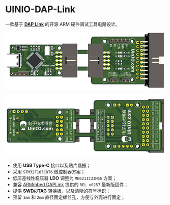 # UINIO-DAP-Link

一款基于 [**DAP Link**](https://daplink.io/) 的开源 ARM 硬件调试工具电路设计。

![](./Images/PCB-3D-1.png)

![](./Images/PCB-3D-2.png)

- 使用 **USB Type-C** 接口以及贴片晶振；
- 采用 `STM32F103C8T6` 微控制器方案；
- 低压差线性稳压器 **LDO** 调整为 `ME6211C33M5G` 方案；
- 兼容 [ARMmbed DAPLink](https://github.com/ARMmbed/DAPLink/releases/tag/v0257) 提供的 `REL v0257` 最新版固件；
- 提供 **SWD/JTAG** 转换板，以及清晰的符号标识；
- 预留 `1mm` 和 `2mm` 直径固定螺丝孔，方便与外壳进行固定；
